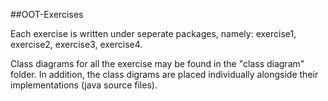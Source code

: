 ##OOT-Exercises

Each exercise is written under seperate packages, namely: exercise1, exercise2, exercise3, exercise4.

Class diagrams for all the exercise may be found in the "class diagram" folder. In addition, the class digrams are placed individually alongside their implementations (java source files).
